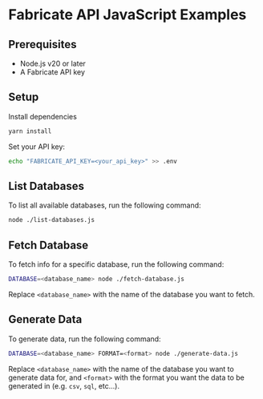 # Fabricate API JavaScript Examples

## Prerequisites

- Node.js v20 or later
- A Fabricate API key

## Setup

Install dependencies

```bash
yarn install
```

Set your API key:

```bash
echo "FABRICATE_API_KEY=<your_api_key>" >> .env
```

## List Databases

To list all available databases, run the following command:

```bash
node ./list-databases.js
```

## Fetch Database

To fetch info for a specific database, run the following command:

```bash
DATABASE=<database_name> node ./fetch-database.js
```

Replace `<database_name>` with the name of the database you want to fetch.

## Generate Data

To generate data, run the following command:

```bash
DATABASE=<database_name> FORMAT=<format> node ./generate-data.js
```

Replace `<database_name>` with the name of the database you want to generate data for, and `<format>` with the format you want the data to be generated in (e.g. `csv`, `sql`, etc...).
